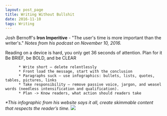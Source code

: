 ```yaml
---
layout: post_page
title: Writing Without Bullshit
date: 2016-11-10
tags: Writing
---
```

Josh Bernoff's **Iron Imperitive** - "The user's time is more important than the writer's."
_Notes from his podcast on November 10, 2016._

Reading on a device is hard, you only get 36 seconds of attention. Plan for it
		Be BRIEF, be BOLD, and be CLEAR

		  * Write short – delete relentlessly
		  * Front load the message, start with the conclusion
		  * Paragraphs suck – use infographics: bullets, lists, quotes, tables, pictures, links
		  * Take responsibility – remove passive voice, jargon, and weasel words (needless intensification and qualification).
		  * Plan -> Know readers, what action should readers take

_*This infographic from his website says it all, create skimmable content that respects the reader’s time._
<img src="http://withoutbullshit.jbspartnersinc.netdna-cdn.com/wp-content/uploads/2016/07/Email-Anatomy.png"/>
